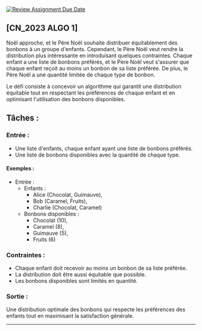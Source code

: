 [![Review Assignment Due Date](https://classroom.github.com/assets/deadline-readme-button-24ddc0f5d75046c5622901739e7c5dd533143b0c8e959d652212380cedb1ea36.svg)](https://classroom.github.com/a/_9TrkGo-)

## [CN_2023 ALGO 1]

Noël approche, et le Père Noël souhaite distribuer équitablement des bonbons à un groupe d'enfants. Cependant, le Père Noël veut rendre la distribution plus intéressante en introduisant quelques contraintes. Chaque enfant a une liste de bonbons préférés, et le Père Noël veut s'assurer que chaque enfant reçoit au moins un bonbon de sa liste préférée. De plus, le Père Noël a une quantité limitée de chaque type de bonbon.

Le défi consiste à concevoir un algorithme qui garantit une distribution équitable tout en respectant les préférences de chaque enfant et en optimisant l'utilisation des bonbons disponibles.

## Tâches :
### Entrée :
- Une liste d'enfants, chaque enfant ayant une liste de bonbons préférés.
- Une liste de bonbons disponibles avec la quantité de chaque type.

#### Exemples :

- Entrée :
	- Enfants :
		- Alice (Chocolat, Guimauve),
		- Bob (Caramel, Fruits),
		- Charlie (Chocolat, Caramel)
	- Bonbons disponibles :
		- Chocolat (10),
		- Caramel (8),
		- Guimauve (5),
		- Fruits (6)

### Contraintes :
- Chaque enfant doit recevoir au moins un bonbon de sa liste préférée.
- La distribution doit être aussi équitable que possible.
- Les bonbons disponibles sont limités en quantité.

### Sortie :
Une distribution optimale des bonbons qui respecte les préférences des enfants tout en maximisant la satisfaction générale.


---

